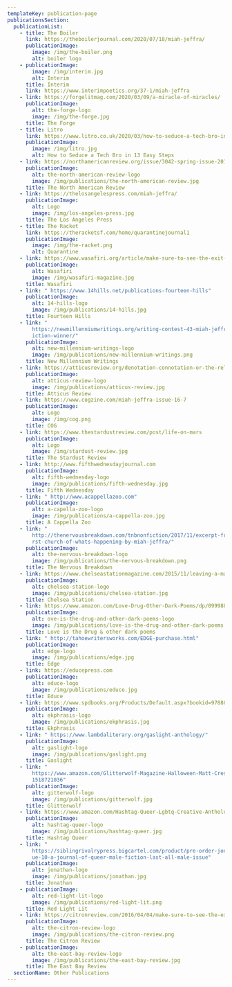```yaml
---
templateKey: publication-page
publicationsSection:
  publicationList:
    - title: The Boiler
      link: https://theboilerjournal.com/2020/07/18/miah-jeffra/
      publicationImage:
        image: /img/the-boiler.png
        alt: boiler logo
    - publicationImage:
        image: /img/interim.jpg
        alt: Interim
      title: Interim
      link: https://www.interimpoetics.org/37-1/miah-jeffra
    - link: https://forgelitmag.com/2020/03/09/a-miracle-of-miracles/
      publicationImage:
        alt: the-forge-logo
        image: /img/the-forge.jpg
      title: The Forge
    - title: Litro
      link: https://www.litro.co.uk/2020/03/how-to-seduce-a-tech-bro-in-13-easy-steps/
      publicationImage:
        image: /img/litro.jpg
        alt: How to Seduce a Tech Bro in 13 Easy Steps
    - link: https://northamericanreview.org/issue/3042-spring-issue-2019
      publicationImage:
        alt: the-north-american-review-logo
        image: /img/publications/the-north-american-review.jpg
      title: The North American Review
    - link: https://thelosangelespress.com/miah-jeffra/
      publicationImage:
        alt: Logo
        image: /img/los-angeles-press.jpg
      title: The Los Angeles Press
    - title: The Racket
      link: https://theracketsf.com/home/quarantinejournal1
      publicationImage:
        image: /img/the-racket.png
        alt: Quarantine
    - link: https://www.wasafiri.org/article/make-sure-to-see-the-exit-door-by-miah-jeffra/
      publicationImage:
        alt: Wasafiri
        image: /img/wasafiri-magazine.jpg
      title: Wasafiri
    - link: " https://www.14hills.net/publications-fourteen-hills"
      publicationImage:
        alt: 14-hills-logo
        image: /img/publications/14-hills.jpg
      title: Fourteen Hills
    - link: "
        https://newmillenniumwritings.org/writing-contest-43-miah-jeffra-flash-f\
        iction-winner/"
      publicationImage:
        alt: new-millennium-writings-logo
        image: /img/publications/new-millennium-writings.png
      title: New Millennium Writings
    - link: https://atticusreview.org/denotation-connotation-or-the-relativity-of-shit/
      publicationImage:
        alt: atticus-review-logo
        image: /img/publications/atticus-review.jpg
      title: Atticus Review
    - link: https://www.cogzine.com/miah-jeffra-issue-16-7
      publicationImage:
        alt: Logo
        image: /img/cog.png
      title: COG
    - link: https://www.thestardustreview.com/post/life-on-mars
      publicationImage:
        alt: Logo
        image: /img/stardust-review.jpg
      title: The Stardust Review
    - link: http://www.fifthwednesdayjournal.com
      publicationImage:
        alt: fifth-wednesday-logo
        image: /img/publications/fifth-wednesday.jpg
      title: Fifth Wednesday
    - link: " http://www.acappellazoo.com"
      publicationImage:
        alt: a-capella-zoo-logo
        image: /img/publications/a-cappella-zoo.jpg
      title: A Cappella Zoo
    - link: "
        http://thenervousbreakdown.com/tnbnonfiction/2017/11/excerpt-from-the-fi\
        rst-church-of-whats-happening-by-miah-jeffra/"
      publicationImage:
        alt: the-nervous-breakdown-logo
        image: /img/publications/the-nervous-breakdown.png
      title: The Nervous Breakdown
    - link: https://www.chelseastationmagazine.com/2015/11/leaving-a-mark.html
      publicationImage:
        alt: chelsea-station-logo
        image: /img/publications/chelsea-station.jpg
      title: Chelsea Station
    - link: https://www.amazon.com/Love-Drug-Other-Dark-Poems/dp/0999889508
      publicationImage:
        alt: ove-is-the-drug-and-other-dark-poems-logo
        image: /img/publications/love-is-the-drug-and-other-dark-poems.jpg
      title: Love is the Drug & other dark poems
    - link: " http://tahoewritersworks.com/EDGE-purchase.html"
      publicationImage:
        alt: edge-logo
        image: /img/publications/edge.jpg
      title: Edge
    - link: https://educepress.com
      publicationImage:
        alt: educe-logo
        image: /img/publications/educe.jpg
      title: Educe
    - link: https://www.spdbooks.org/Products/Default.aspx?bookid=9788892926219
      publicationImage:
        alt: ekphrasis-logo
        image: /img/publications/ekphrasis.jpg
      title: Ekphrasis
    - link: " https://www.lambdaliterary.org/gaslight-anthology/"
      publicationImage:
        alt: gaslight-logo
        image: /img/publications/gaslight.png
      title: Gaslight
    - link: "
        https://www.amazon.com/Glitterwolf-Magazine-Halloween-Matt-Cresswell/dp/\
        1518721036"
      publicationImage:
        alt: gitterwolf-logo
        image: /img/publications/gitterwolf.jpg
      title: Glitterwolf
    - link: https://www.amazon.com/Hashtag-Queer-Lgbtq-Creative-Anthology/dp/194695201X
      publicationImage:
        alt: hashtag-queer-logo
        image: /img/publications/hashtag-queer.jpg
      title: Hashtag Queer
    - link: "
        https://siblingrivalrypress.bigcartel.com/product/pre-order-jonathan-iss\
        ue-10-a-journal-of-queer-male-fiction-last-all-male-issue"
      publicationImage:
        alt: jonathan-logo
        image: /img/publications/jonathan.jpg
      title: Jonathan
    - publicationImage:
        alt: red-light-lit-logo
        image: /img/publications/red-light-lit.png
      title: Red Light Lit
    - link: https://citronreview.com/2016/04/04/make-sure-to-see-the-exit-door/
      publicationImage:
        alt: the-citron-review-logo
        image: /img/publications/the-citron-review.png
      title: The Citron Review
    - publicationImage:
        alt: the-east-bay-review-logo
        image: /img/publications/the-east-bay-review.jpg
      title: The East Bay Review
  sectionName: Other Publications
---
```

